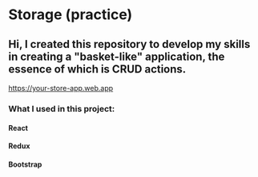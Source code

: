 # Storage (practice)
## Hi, I created this repository to develop my skills in creating a "basket-like" application, the essence of which is CRUD actions.

https://your-store-app.web.app

### What I used in this project:
#### React
#### Redux
#### Bootstrap
